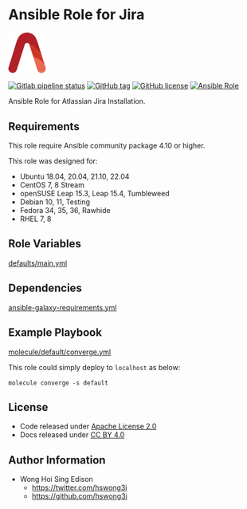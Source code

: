 # Ansible Role for Jira

<img src="/alvistack.svg" width="75" alt="AlviStack">

[![Gitlab pipeline status](https://img.shields.io/gitlab/pipeline/alvistack/ansible-role-jira/master)](https://gitlab.com/alvistack/ansible-role-jira/-/pipelines)
[![GitHub tag](https://img.shields.io/github/tag/alvistack/ansible-role-jira.svg)](https://github.com/alvistack/ansible-role-jira/tags)
[![GitHub license](https://img.shields.io/github/license/alvistack/ansible-role-jira.svg)](https://github.com/alvistack/ansible-role-jira/blob/master/LICENSE)
[![Ansible Role](https://img.shields.io/badge/galaxy-alvistack.jira-blue.svg)](https://galaxy.ansible.com/alvistack/jira)

Ansible Role for Atlassian Jira Installation.

## Requirements

This role require Ansible community package 4.10 or higher.

This role was designed for:

  - Ubuntu 18.04, 20.04, 21.10, 22.04
  - CentOS 7, 8 Stream
  - openSUSE Leap 15.3, Leap 15.4, Tumbleweed
  - Debian 10, 11, Testing
  - Fedora 34, 35, 36, Rawhide
  - RHEL 7, 8

## Role Variables

[defaults/main.yml](defaults/main.yml)

## Dependencies

[ansible-galaxy-requirements.yml](ansible-galaxy-requirements.yml)

## Example Playbook

[molecule/default/converge.yml](molecule/default/converge.yml)

This role could simply deploy to `localhost` as below:

    molecule converge -s default

## License

  - Code released under [Apache License 2.0](LICENSE)
  - Docs released under [CC BY 4.0](http://creativecommons.org/licenses/by/4.0/)

## Author Information

  - Wong Hoi Sing Edison
      - <https://twitter.com/hswong3i>
      - <https://github.com/hswong3i>
